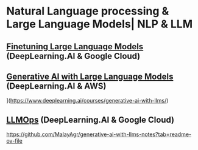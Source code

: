 # Natural Language processing & Large Language Models| NLP & LLM

## [Finetuning Large Language Models](https://www.coursera.org/programs/bosch-learning-program-8hold/projects/finetuning-large-language-models-project?source=search) (DeepLearning.AI & Google Cloud)

## [Generative AI with Large Language Models](https://github.com/AMfeta99/NLP-Audio_HF/assets/74252797/ef82a5f1-685f-4320-8c11-d587f743b25d) (DeepLearning.AI & AWS)
](https://www.deeplearning.ai/courses/generative-ai-with-llms/)

## [LLMOps](https://www.deeplearning.ai/short-courses/llmops/?utm_campaign=googlecloud3-launch&utm_medium=announcement&utm_source=discourse) (DeepLearning.AI & Google Cloud)

https://github.com/MalayAgr/generative-ai-with-llms-notes?tab=readme-ov-file
